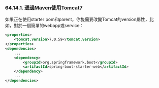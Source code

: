 ### 64.14.1. 通過Maven使用Tomcat7

如果正在使用starter pom和parent，你隻需要改變Tomcat的version屬性，比如，對於一個簡單的webapp或service：
```xml
<properties>
    <tomcat.version>7.0.59</tomcat.version>
</properties>
<dependencies>
    ...
    <dependency>
        <groupId>org.springframework.boot</groupId>
        <artifactId>spring-boot-starter-web</artifactId>
    </dependency>
    ...
</dependencies>
```
